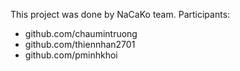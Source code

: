 This project was done by NaCaKo team.
Participants:
  - github.com/chaumintruong
  - github.com/thiennhan2701
  - github.com/pminhkhoi
